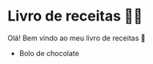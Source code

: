 # Livro de receitas :woman_cook:

Olá! Bem vindo ao meu livro de receitas :wave:

- Bolo de chocolate